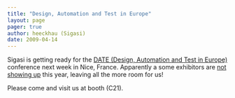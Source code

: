 ```yaml
---
title: "Design, Automation and Test in Europe"
layout: page 
pager: true
author: heeckhau (Sigasi)
date: 2009-04-14
---
```

<div class="content">
<p>Sigasi is getting ready for the <a href="http://www.date-conference.com" class="elf-external elf-icon">DATE (Design, Automation and Test in Europe)</a> conference next week in Nice, France. Apparently a some exhibitors are <a href="http://www.deepchip.com/wiretap/090409.html" class="elf-external elf-icon">not showing up</a> this year, leaving all the more room for us! </p><p>Please come and visit us at booth (C21).</p>  </div>


